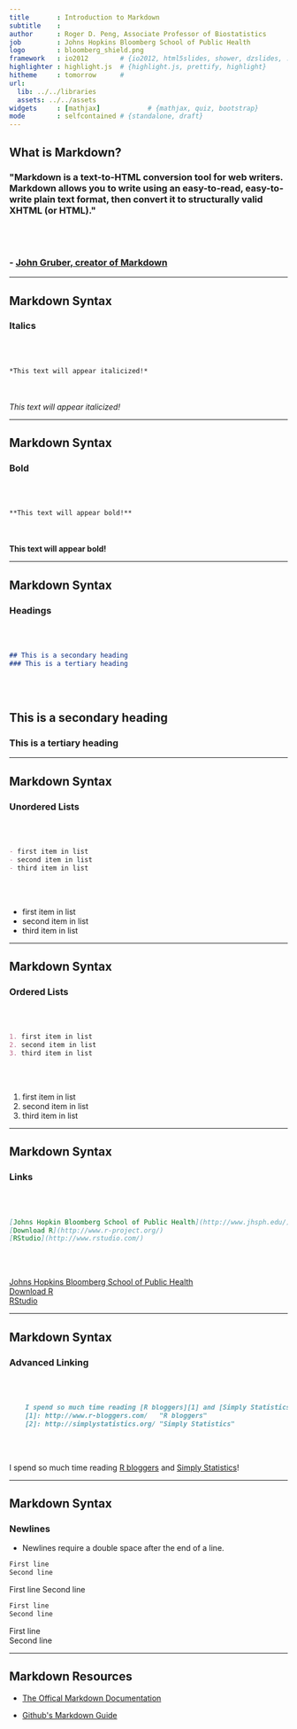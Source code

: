 ```yaml
---
title       : Introduction to Markdown
subtitle    : 
author      : Roger D. Peng, Associate Professor of Biostatistics 
job         : Johns Hopkins Bloomberg School of Public Health
logo        : bloomberg_shield.png
framework   : io2012        # {io2012, html5slides, shower, dzslides, ...}
highlighter : highlight.js  # {highlight.js, prettify, highlight}
hitheme     : tomorrow      # 
url:
  lib: ../../libraries
  assets: ../../assets
widgets     : [mathjax]            # {mathjax, quiz, bootstrap}
mode        : selfcontained # {standalone, draft}
---
```

  
## What is Markdown?

### "Markdown is a text-to-HTML conversion tool for web writers. Markdown allows you to write using an easy-to-read, easy-to-write plain text format, then convert it to structurally valid XHTML (or HTML)."

<br></br>
### \- [**John Gruber, creator of Markdown**](http://daringfireball.net/projects/markdown/) 

---

## Markdown Syntax

### Italics

<br></br>

```markdown
*This text will appear italicized!*
```

<br></br>
*This text will appear italicized!*

---

## Markdown Syntax

### Bold

<br></br>

```markdown
**This text will appear bold!**
```

<br></br>
**This text will appear bold!**  

---

## Markdown Syntax

### Headings

<br></br>

```markdown
## This is a secondary heading
### This is a tertiary heading
```

<br></br>
## This is a secondary heading
### This is a tertiary heading

---

## Markdown Syntax

### Unordered Lists

<br></br>

```markdown
- first item in list
- second item in list
- third item in list
```

<br></br>
- first item in list
- second item in list
- third item in list

---

## Markdown Syntax

### Ordered Lists

<br></br>

```markdown
1. first item in list
2. second item in list
3. third item in list
```

<br></br>

1. first item in list
2. second item in list
3. third item in list

---

## Markdown Syntax

### Links

<br></br>

```markdown
[Johns Hopkin Bloomberg School of Public Health](http://www.jhsph.edu/)
[Download R](http://www.r-project.org/)
[RStudio](http://www.rstudio.com/)
```

<br></br>

[Johns Hopkins Bloomberg School of Public Health](http://www.jhsph.edu/)  
[Download R](http://www.r-project.org/)  
[RStudio](http://www.rstudio.com/)  

---

## Markdown Syntax

### Advanced Linking

<br></br>

```markdown
    I spend so much time reading [R bloggers][1] and [Simply Statistics][2]!  
    [1]: http://www.r-bloggers.com/   "R bloggers"  
    [2]: http://simplystatistics.org/ "Simply Statistics"  
```

<br></br>

I spend so much time reading [R bloggers][1] and [Simply Statistics][2]!

[1]: http://www.r-bloggers.com/   "R bloggers"
[2]: http://simplystatistics.org/ "Simply Statistics"

---

## Markdown Syntax

### Newlines

- Newlines require a double space after the end of a line.

```markdown
First line
Second line
```

First line
Second line

```markdown
First line
Second line
```

First line  
Second line

---

## Markdown Resources

- [The Offical Markdown Documentation](http://daringfireball.net/projects/markdown/basics)

- [Github's Markdown Guide](https://help.github.com/articles/github-flavored-markdown)

